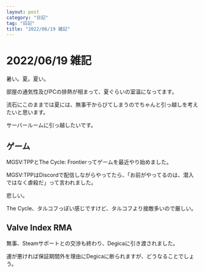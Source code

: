 ```yaml
---
layout: post
category: "日記"
tag: "日記"
title: "2022/06/19 雑記"
---
```


# 2022/06/19 雑記
暑い。夏。夏い。

部屋の通気性及びPCの排熱が相まって、夏ぐらいの室温になってます。

流石にこのままでは夏には、無事干からびてしまうのでちゃんと引っ越しを考えたいと思います。

サーバールームに引っ越したいです。

## ゲーム
MGSV:TPPとThe Cycle: Frontierってゲームを最近やり始めました。

MGSV:TPPはDiscordで配信しながらやってたら、「お前がやってるのは、潜入ではなく虐殺だ」って言われました。

悲しい。

The Cycle、タルコフっぽい感じですけど、タルコフより接敵多いので厳しい。

## Valve Index RMA
無事、Steamサポートとの交渉も終わり、Degicaに引き渡されました。

運が悪ければ保証期間外を理由にDegicaに断られますが、どうなることでしょう。
